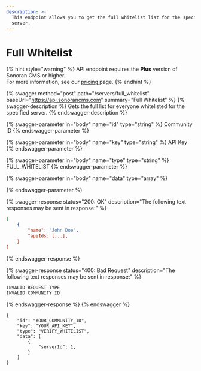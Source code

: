 ```yaml
---
description: >-
  This endpoint allows you to get the full whitelist list for the specified
  server.
---
```


# Full Whitelist

{% hint style="warning" %}
API endpoint requires the **Plus** version of Sonoran CMS or higher.\
For more information, see our [pricing ](../../../../pricing/pricing-faq/)page.
{% endhint %}

{% swagger method="post" path="/servers/full_whitelist" baseUrl="https://api.sonorancms.com" summary="Full Whitelist" %}
{% swagger-description %}
Gets the full list for everyone whitelisted for the specified server.
{% endswagger-description %}

{% swagger-parameter in="body" name="id" type="string" %}
Community ID
{% endswagger-parameter %}

{% swagger-parameter in="body" name="key" type="string" %}
API Key
{% endswagger-parameter %}

{% swagger-parameter in="body" name="type" type="string" %}
FULL_WHITELIST
{% endswagger-parameter %}

{% swagger-parameter in="body" name="data" type="array" %}

{% endswagger-parameter %}

{% swagger-response status="200: OK" description="The following text responses may be sent in response:" %}
```json
[
    {
        "name": "John Doe",
        "apiIds: [...],
    }
]
```
{% endswagger-response %}

{% swagger-response status="400: Bad Request" description="The following text responses may be sent in response:" %}
```javascript
INVALID REQUEST TYPE
INVALID COMMUNITY ID
```
{% endswagger-response %}
{% endswagger %}

```
{
    "id": "YOUR_COMMUNITY_ID",
    "key": "YOUR_API_KEY",
    "type": "VERIFY_WHITELIST",
    "data": [
        {
            "serverId": 1,
        }
    ]
}
```
